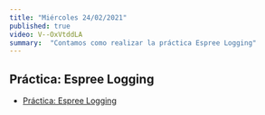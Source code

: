 ```yaml
---
title: "Miércoles 24/02/2021"
published: true
video: V--OxVtddLA
summary:  "Contamos como realizar la práctica Espree Logging"  
---
```



## Práctica: Espree Logging

* [Práctica: Espree Logging]({{site.baseurl}}/practicas/esprima-logging)

